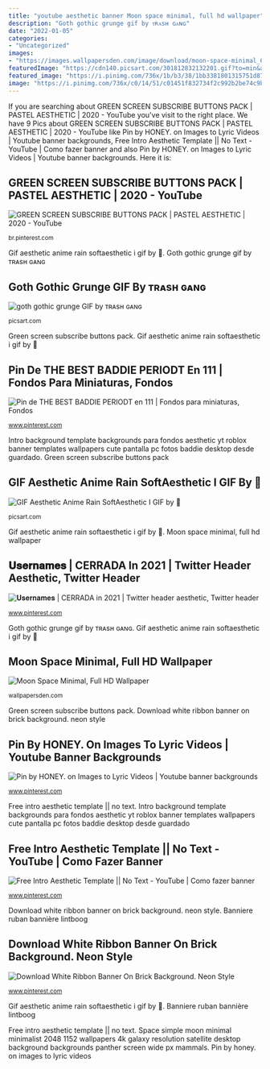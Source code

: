 ```yaml
---
title: "youtube aesthetic banner Moon space minimal, full hd wallpaper"
description: "Goth gothic grunge gif by ᴛʀᴀsʜ ɢᴀɴɢ"
date: "2022-01-05"
categories:
- "Uncategorized"
images:
- "https://images.wallpapersden.com/image/download/moon-space-minimal_61440_2048x1152.jpg"
featuredImage: "https://cdn140.picsart.com/301812832132201.gif?to=min&amp;r=1024"
featured_image: "https://i.pinimg.com/736x/1b/b3/38/1bb3381801315751d87e71f401dc7e0a.jpg"
image: "https://i.pinimg.com/736x/c0/14/51/c01451f832734f2c992b2be74c9b4a20.jpg"
---
```


If you are searching about GREEN SCREEN SUBSCRIBE BUTTONS PACK | PASTEL AESTHETIC | 2020 - YouTube you've visit to the right place. We have 9 Pics about GREEN SCREEN SUBSCRIBE BUTTONS PACK | PASTEL AESTHETIC | 2020 - YouTube like Pin by HONEY. on Images to Lyric Videos | Youtube banner backgrounds, Free Intro Aesthetic Template || No Text - YouTube | Como fazer banner and also Pin by HONEY. on Images to Lyric Videos | Youtube banner backgrounds. Here it is:

## GREEN SCREEN SUBSCRIBE BUTTONS PACK | PASTEL AESTHETIC | 2020 - YouTube

![GREEN SCREEN SUBSCRIBE BUTTONS PACK | PASTEL AESTHETIC | 2020 - YouTube](https://i.pinimg.com/736x/2e/cd/bf/2ecdbf84349161f92240ebb93b6d2720.jpg "Aesthetic grunge shadow goth devil gothic horns cute edit aesthetics satan picsart text 악마 bye")

<small>br.pinterest.com</small>

Gif aesthetic anime rain softaesthetic i gif by 🧿. Goth gothic grunge gif by ᴛʀᴀsʜ ɢᴀɴɢ

## Goth Gothic Grunge GIF By ᴛʀᴀsʜ ɢᴀɴɢ

![goth gothic grunge GIF by ᴛʀᴀsʜ ɢᴀɴɢ](http://cdn130.picsart.com/284157345007201.gif?to=min&amp;r=1024 "Aesthetic grunge shadow goth devil gothic horns cute edit aesthetics satan picsart text 악마 bye")

<small>picsart.com</small>

Green screen subscribe buttons pack. Gif aesthetic anime rain softaesthetic i gif by 🧿

## Pin De THE BEST BADDIE PERIODT En 111 | Fondos Para Miniaturas, Fondos

![Pin de THE BEST BADDIE PERIODT en 111 | Fondos para miniaturas, Fondos](https://i.pinimg.com/736x/81/63/5b/81635b4c9237bad46be40f3fa6d173cd.jpg "Pin by honey. on images to lyric videos")

<small>www.pinterest.com</small>

Intro background template backgrounds para fondos aesthetic yt roblox banner templates wallpapers cute pantalla pc fotos baddie desktop desde guardado. Green screen subscribe buttons pack

## GIF Aesthetic Anime Rain SoftAesthetic I GIF By 🧿

![GIF Aesthetic Anime Rain SoftAesthetic I GIF by 🧿](https://cdn140.picsart.com/301812832132201.gif?to=min&amp;r=1024 "Goth gothic grunge gif by ᴛʀᴀsʜ ɢᴀɴɢ")

<small>picsart.com</small>

Gif aesthetic anime rain softaesthetic i gif by 🧿. Moon space minimal, full hd wallpaper

## 𝐔𝐬𝐞𝐫𝐧𝐚𝐦𝐞𝐬 | CERRADA In 2021 | Twitter Header Aesthetic, Twitter Header

![𝐔𝐬𝐞𝐫𝐧𝐚𝐦𝐞𝐬 | CERRADA in 2021 | Twitter header aesthetic, Twitter header](https://i.pinimg.com/736x/5d/5c/ce/5d5cce0925424da553c9bc4b74c5e855.jpg "Gif aesthetic anime rain softaesthetic i gif by 🧿")

<small>www.pinterest.com</small>

Goth gothic grunge gif by ᴛʀᴀsʜ ɢᴀɴɢ. Gif aesthetic anime rain softaesthetic i gif by 🧿

## Moon Space Minimal, Full HD Wallpaper

![Moon Space Minimal, Full HD Wallpaper](https://images.wallpapersden.com/image/download/moon-space-minimal_61440_2048x1152.jpg "Moon space minimal, full hd wallpaper")

<small>wallpapersden.com</small>

Green screen subscribe buttons pack. Download white ribbon banner on brick background. neon style

## Pin By HONEY. On Images To Lyric Videos | Youtube Banner Backgrounds

![Pin by HONEY. on Images to Lyric Videos | Youtube banner backgrounds](https://i.pinimg.com/736x/37/27/98/372798f910fb628d56b15de9ce32ec11.jpg "Aesthetic grunge shadow goth devil gothic horns cute edit aesthetics satan picsart text 악마 bye")

<small>www.pinterest.com</small>

Free intro aesthetic template || no text. Intro background template backgrounds para fondos aesthetic yt roblox banner templates wallpapers cute pantalla pc fotos baddie desktop desde guardado

## Free Intro Aesthetic Template || No Text - YouTube | Como Fazer Banner

![Free Intro Aesthetic Template || No Text - YouTube | Como fazer banner](https://i.pinimg.com/736x/1b/b3/38/1bb3381801315751d87e71f401dc7e0a.jpg "Banniere ruban bannière lintboog")

<small>www.pinterest.com</small>

Download white ribbon banner on brick background. neon style. Banniere ruban bannière lintboog

## Download White Ribbon Banner On Brick Background. Neon Style

![Download White Ribbon Banner On Brick Background. Neon Style](https://i.pinimg.com/736x/c0/14/51/c01451f832734f2c992b2be74c9b4a20.jpg "Intro background template backgrounds para fondos aesthetic yt roblox banner templates wallpapers cute pantalla pc fotos baddie desktop desde guardado")

<small>www.pinterest.com</small>

Gif aesthetic anime rain softaesthetic i gif by 🧿. Banniere ruban bannière lintboog

Free intro aesthetic template || no text. Space simple moon minimal minimalist 2048 1152 wallpapers 4k galaxy resolution satellite desktop background backgrounds panther screen wide px mammals. Pin by honey. on images to lyric videos
